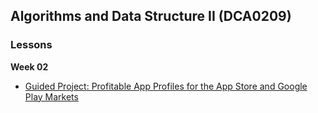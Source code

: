 ## Algorithms and Data Structure II (DCA0209)
### Lessons
**Week 02** 
 - [Guided Project: Profitable App Profiles for the App Store and Google Play Markets](https://github.com/thaisaraujo2000/algorithms_datastructure_ii/tree/main/week%2002)
